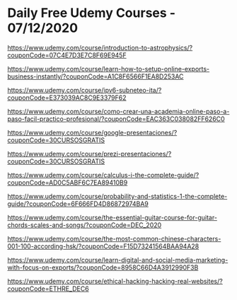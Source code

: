 # Daily Free Udemy Courses - 07/12/2020

https://www.udemy.com/course/introduction-to-astrophysics/?couponCode=07C4E7D3E7C8F69E945F
https://www.udemy.com/course/learn-how-to-setup-online-exports-business-instantly/?couponCode=A1C8F6566F1EA8D253AC
https://www.udemy.com/course/ipv6-subneteo-ita/?couponCode=E373039AC8C9E3379F62
https://www.udemy.com/course/como-crear-una-academia-online-paso-a-paso-facil-practico-profesional/?couponCode=EAC363C038082FF626C0
https://www.udemy.com/course/google-presentaciones/?couponCode=30CURSOSGRATIS
https://www.udemy.com/course/prezi-presentaciones/?couponCode=30CURSOSGRATIS
https://www.udemy.com/course/calculus-i-the-complete-guide/?couponCode=AD0C5ABF6C7EA89410B9
https://www.udemy.com/course/probability-and-statistics-1-the-complete-guide/?couponCode=6F666FD4D86872974BA9
https://www.udemy.com/course/the-essential-guitar-course-for-guitar-chords-scales-and-songs/?couponCode=DEC_2020
https://www.udemy.com/course/the-most-common-chinese-characters-001-100-according-hsk/?couponCode=F15D73241564BAA94A28
https://www.udemy.com/course/learn-digital-and-social-media-marketing-with-focus-on-exports/?couponCode=8958C66D4A3912990F3B
https://www.udemy.com/course/ethical-hacking-hacking-real-websites/?couponCode=ETHRE_DEC6
